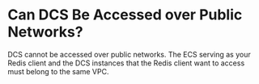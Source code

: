 # Can DCS Be Accessed over Public Networks?<a name="EN-US_TOPIC_0237964741"></a>

DCS cannot be accessed over public networks. The ECS serving as your Redis client and the DCS instances that the Redis client want to access must belong to the same VPC.

